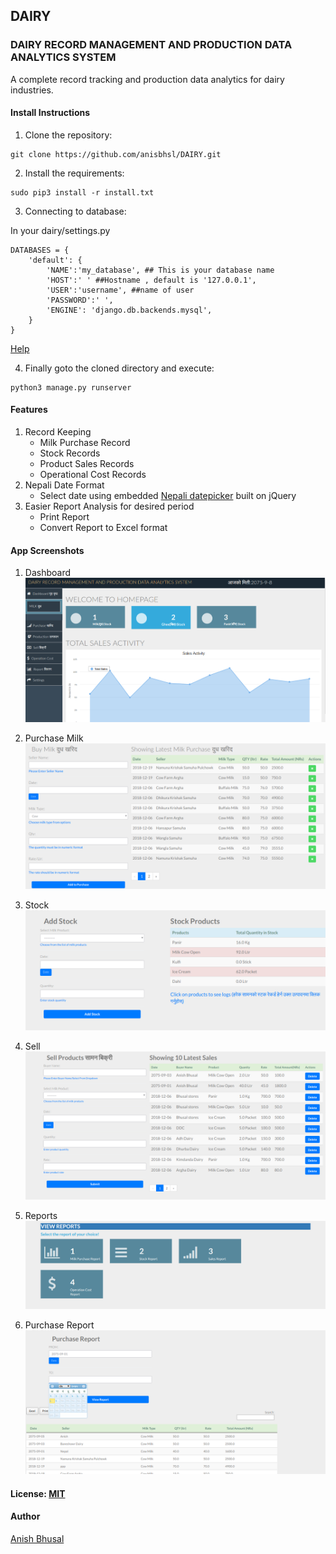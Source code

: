 ## DAIRY

### DAIRY RECORD MANAGEMENT AND PRODUCTION DATA ANALYTICS SYSTEM

A complete record tracking and production data analytics for dairy industries. 

#### Install Instructions

1. Clone the repository:
```shell
git clone https://github.com/anisbhsl/DAIRY.git
```

2. Install the requirements:
```shell
sudo pip3 install -r install.txt
```

3. Connecting to database:

In your dairy/settings.py
```shell
DATABASES = {
    'default': {
        'NAME':'my_database', ## This is your database name
        'HOST':' ' ##Hostname , default is '127.0.0.1',
        'USER':'username', ##name of user
        'PASSWORD':' ', 
        'ENGINE': 'django.db.backends.mysql',
    }
}

```
[Help](https://django-mssql.readthedocs.io/en/latest/settings.html)


4. Finally goto the cloned directory and execute:
```shell
python3 manage.py runserver
```

#### Features
1. Record Keeping 
    - Milk Purchase Record
    - Stock Records
    - Product Sales Records
    - Operational Cost Records
2. Nepali Date Format
    - Select date using embedded [Nepali datepicker](http://sajanmaharjan.com.np/my-works/nepali-datepicker-ui/) built on jQuery
3. Easier Report Analysis for desired period
    - Print Report 
    - Convert Report to Excel format

#### App Screenshots
1. Dashboard
![Dash](/screenshots/dash.png)

2. Purchase Milk
![Purchase Milk](/screenshots/purchase_milk.png)

3. Stock
![Stock](/screenshots/add_stock.png)

4. Sell
![Sell](/screenshots/sell_products.png)

5. Reports
![Report](/screenshots/report.png)

6. Purchase Report
![Purchase_report](/screenshots/purchase_report.png)


#### License: [MIT](https://opensource.org/licenses/MIThttps://opensource.org/licenses/MIT)

#### Author
[Anish Bhusal](http://www.anish.info.np/)

